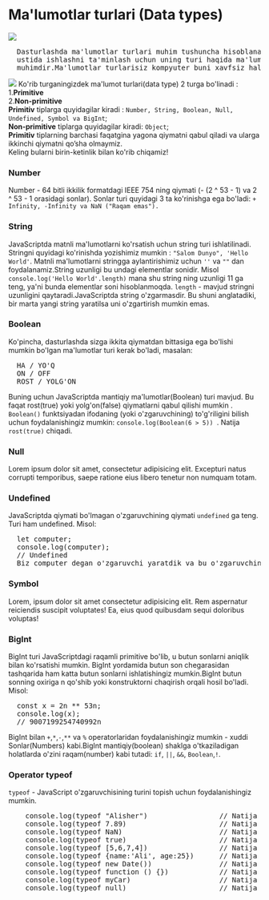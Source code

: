 # Ma'lumotlar turlari (Data types)
<img src="https://i.ibb.co/YkPGqK9/assja.jpg" />
<pre>
  Dasturlashda ma'lumotlar turlari muhim tushuncha hisoblanadi. O'zgaruvchilar
  ustida ishlashni ta'minlash uchun uning turi haqida ma'lumotga ega bo'lishimiz
  muhimdir.Ma'lumotlar turlarisiz kompyuter buni xavfsiz hal qila olmaydi.
</pre>
<img src="https://i.ibb.co/54h84xX/image.jpg" />
  Ko'rib turganingizdek ma'lumot turlari(data type) 2 turga bo'linadi : <br/>
  1.<b>Primitive</b>  <br/>
  2.<b>Non-primitive</b>
  <br />
  <b>Primitiv</b> tiplarga quyidagilar kiradi :
  <code>Number, String, Boolean, Null, Undefined, Symbol va BigInt</code>;
  <br />
  <b>Non-primitive</b> tiplarga quyidagilar kiradi:
  <code>Object</code>;
  <br />
  <b>Primitiv</b>
  tiplarning barchasi faqatgina yagona qiymatni qabul qiladi va ularga ikkinchi
  qiymatni qo’sha olmaymiz. <br> 
  Keling bularni birin-ketinlik bilan ko'rib chiqamiz!

<h3>Number</h3>
   Number -  64 bitli ikkilik formatdagi IEEE 754 ning qiymati (- (2 ^ 53 - 1) va 2 ^ 53 - 1 orasidagi sonlar).
       Sonlar turi quyidagi 3 ta ko'rinishga ega bo'ladi: <code>+ Infinity, -Infinity va NaN ("Raqam emas").</code>
       <h3>String</h3> 
      JavaScriptda matnli ma'lumotlarni ko'rsatish uchun string turi ishlatilinadi. Stringni quyidagi ko'rinishda yozishimiz mumkin : <code>"Salom Dunyo", 'Hello World'</code>. Matnli ma'lumotlarni stringga aylantirishimiz uchun <code>''</code> va <code>""</code> dan foydalanamiz.String uzunligi bu undagi elementlar sonidir. Misol <code>console.log('Hello World'.length)</code> mana shu string ning uzunligi 11 ga teng, ya'ni bunda elementlar soni hisoblanmoqda. <code>length</code> - mavjud stringni uzunligini qaytaradi.JavaScriptda string o'zgarmasdir. Bu shuni anglatadiki, bir marta yangi string yaratilsa uni o'zgartirish mumkin emas. 
           <h3>Boolean</h3> 
   Ko'pincha, dasturlashda sizga ikkita qiymatdan bittasiga ega bo'lishi mumkin bo'lgan ma'lumotlar turi kerak bo'ladi, masalan: <br/>
<pre>
  HA / YO'Q
  ON / OFF
  ROST / YOLG'ON
</pre>
Buning uchun JavaScriptda mantiqiy ma'lumotlar(Boolean) turi mavjud. Bu faqat rost(true) yoki yolg'on(false) qiymatlarni qabul qilishi mumkin .
<br/>
<code>Boolean()</code> funktsiyadan ifodaning (yoki o'zgaruvchining) to'g'riligini bilish uchun  foydalanishingiz mumkin: <code>console.log(Boolean(6 > 5)) </code>. Natija <code>rost(true)</code> chiqadi.
       <h3>Null</h3> 
   Lorem ipsum dolor sit amet, consectetur adipisicing elit. Excepturi natus corrupti temporibus, saepe ratione eius libero tenetur non numquam totam.
       <h3>Undefined</h3> 
  JavaScriptda qiymati bo'lmagan o'zgaruvchining qiymati <code>undefined</code> ga teng. Turi ham undefined. Misol: <br/>
  <pre>
  let computer;
  console.log(computer);
  // Undefined
  Biz computer degan o'zgaruvchi yaratdik va bu o'zgaruvchining qiymati yo'q.Shuning uchun natija undefined ga teng bo'ladi.
</pre>
   <h3>Symbol</h3> 
   Lorem, ipsum dolor sit amet consectetur adipisicing elit. Rem aspernatur reiciendis suscipit voluptates! Ea, eius quod quibusdam sequi doloribus voluptas!
   <h3>BigInt</h3> 
  BigInt turi JavaScriptdagi raqamli primitive bo'lib, u butun sonlarni aniqlik bilan ko'rsatishi mumkin. BigInt yordamida butun son chegarasidan tashqarida ham katta butun sonlarni ishlatishingiz mumkin.BigInt butun sonning oxiriga n qo'shib yoki konstruktorni chaqirish orqali hosil bo'ladi. Misol: <br/>
  <pre>
  const x = 2n ** 53n;
  console.log(x);
  // 9007199254740992n
</pre>
BigInt bilan <code>+</code>,<code>*</code>,<code>-</code>,<code>**</code> va <code>%</code> operatorlaridan foydalanishingiz mumkin - xuddi Sonlar(Numbers) kabi.BigInt mantiqiy(boolean) shaklga o'tkaziladigan holatlarda o'zini raqam(number) kabi tutadi: <code>if</code>, <code>||</code>, <code>&&</code>, <code>Boolean</code>,<code>!</code>.
       <h3>Operator typeof</h3>
  <code>typeof</code> - JavaScript o'zgaruvchisining turini topish uchun foydalanishingiz mumkin. </br>
<pre>
    console.log(typeof "Alisher")                 // Natija "string"
    console.log(typeof 7.89)                      // Natija "number"
    console.log(typeof NaN)                       // Natija "number"
    console.log(typeof true)                      // Natija "boolean"
    console.log(typeof [5,6,7,4])                 // Natija "object"
    console.log(typeof {name:'Ali', age:25})      // Natija "object"
    console.log(typeof new Date())                // Natija "object"
    console.log(typeof function () {})            // Natija "function"
    console.log(typeof myCar)                     // Natija "undefined" 
    console.log(typeof null)                      // Natija "object";   null o'zini tipiga mansub bo'lsada, JavaScript bu holatda "object" qaytaradi.
</pre>

 
